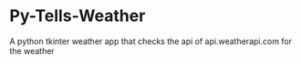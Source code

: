 # Py-Tells-Weather
A python tkinter weather app that checks the api of api.weatherapi.com for the weather 
